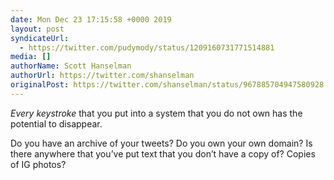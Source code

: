 ```yaml
---
date: Mon Dec 23 17:15:58 +0000 2019
layout: post
syndicateUrl:
  - https://twitter.com/pudymody/status/1209160731771514881
media: []
authorName: Scott Hanselman
authorUrl: https://twitter.com/shanselman
originalPost: https://twitter.com/shanselman/status/967885704947580928
---
```

*Every keystroke* that you put into a system that you do not own has the potential to disappear. 

Do you have an archive of your tweets? Do you own your own domain? Is there anywhere that you’ve put text that you don’t have a copy of? Copies of IG photos?

